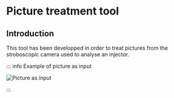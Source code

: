 # Picture treatment tool  <Badge type="tip" text="^1.0.0" />

## Introduction

This tool has been developped in order to treat pictures from the stroboscopic camera used to analyse an injector.

::: info Example of picture as input

![Picture as input](/picture-treatment/picture-as-input.jpg)

:::